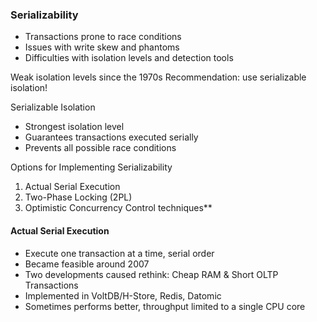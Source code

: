 

### Serializability

- Transactions prone to race conditions
- Issues with write skew and phantoms
- Difficulties with isolation levels and detection tools

Weak isolation levels since the 1970s
Recommendation: use serializable isolation!

Serializable Isolation

- Strongest isolation level
- Guarantees transactions executed serially
- Prevents all possible race conditions

Options for Implementing Serializability

1. Actual Serial Execution
2. Two-Phase Locking (2PL)
3. Optimistic Concurrency Control techniques**

#### Actual Serial Execution
- Execute one transaction at a time, serial order
- Became feasible around 2007
- Two developments caused rethink: Cheap RAM & Short OLTP Transactions
- Implemented in VoltDB/H-Store, Redis, Datomic
- Sometimes performs better, throughput limited to a single CPU core
